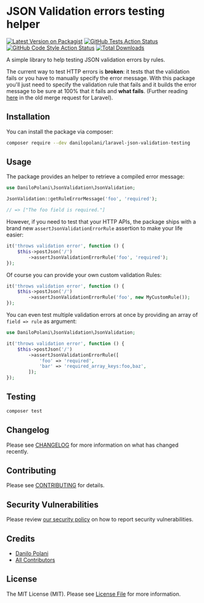 # JSON Validation errors testing helper

[![Latest Version on Packagist](https://img.shields.io/packagist/v/danilopolani/laravel-json-validation-testing.svg?style=flat-square)](https://packagist.org/packages/danilopolani/laravel-json-validation-testing)
[![GitHub Tests Action Status](https://img.shields.io/github/workflow/status/danilopolani/laravel-json-validation-testing/run-tests?label=tests)](https://github.com/danilopolani/laravel-json-validation-testing/actions?query=workflow%3Arun-tests+branch%3Amain)
[![GitHub Code Style Action Status](https://img.shields.io/github/workflow/status/danilopolani/laravel-json-validation-testing/Check%20&%20fix%20styling?label=code%20style)](https://github.com/danilopolani/laravel-json-validation-testing/actions?query=workflow%3A"Check+%26+fix+styling"+branch%3Amain)
[![Total Downloads](https://img.shields.io/packagist/dt/danilopolani/laravel-json-validation-testing.svg?style=flat-square)](https://packagist.org/packages/danilopolani/laravel-json-validation-testing)

A simple library to help testing JSON validation errors by rules.  

The current way to test HTTP errors is **broken**: it tests that the validation fails or you have to manually specify the error message. With this package you'll just need to specify the validation rule that fails and it builds the error message to be sure at 100% that it fails and **what fails**. (Further reading [here](https://github.com/laravel/framework/pull/41239) in the old merge request for Laravel).

## Installation

You can install the package via composer:

```bash
composer require --dev danilopolani/laravel-json-validation-testing
```

## Usage

The package provides an helper to retrieve a compiled error message:

```php
use DaniloPolani\JsonValidation\JsonValidation;

JsonValidation::getRuleErrorMessage('foo', 'required');

// => ["The foo field is required."]
```

However, if you need to test that your HTTP APIs, the package ships with a brand new `assertJsonValidationErrorRule` assertion to make your life easier:

```php
it('throws validation error', function () {
    $this->postJson('/')
        ->assertJsonValidationErrorRule('foo', 'required');
});
```

Of course you can provide your own custom validation Rules:

```php
it('throws validation error', function () {
    $this->postJson('/')
        ->assertJsonValidationErrorRule('foo', new MyCustomRule());
});
```

You can even test multiple validation errors at once by providing an array of `field => rule` as argument:

```php
use DaniloPolani\JsonValidation\JsonValidation;

it('throws validation error', function () {
    $this->postJson('/')
        ->assertJsonValidationErrorRule([
            'foo' => 'required',
            'bar' => 'required_array_keys:foo,baz',
        ]);
});
```

## Testing

```bash
composer test
```

## Changelog

Please see [CHANGELOG](CHANGELOG.md) for more information on what has changed recently.

## Contributing

Please see [CONTRIBUTING](.github/CONTRIBUTING.md) for details.

## Security Vulnerabilities

Please review [our security policy](../../security/policy) on how to report security vulnerabilities.

## Credits

- [Danilo Polani](https://github.com/danilopolani)
- [All Contributors](../../contributors)

## License

The MIT License (MIT). Please see [License File](LICENSE.md) for more information.
